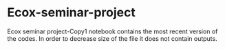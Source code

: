 # Ecox-seminar-project

Ecox seminar project-Copy1 notebook contains the most recent version of the codes. In order to decrease size of the file it does not contain outputs.
